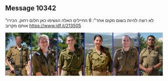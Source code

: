 ## Message 10342

"לא רוצה להיות בשום מקום אחר":
6 החיילים האלה הגשימו כאן חלום רחוק. הכירו אותם מקרוב
https://www.idf.il/213505

![Photo](./10342/10342_photo.jpg)
